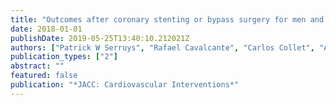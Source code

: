 ```yaml
---
title: "Outcomes after coronary stenting or bypass surgery for men and women with unprotected left main disease: the EXCEL trial"
date: 2018-01-01
publishDate: 2019-05-25T13:40:10.212021Z
authors: ["Patrick W Serruys", "Rafael Cavalcante", "Carlos Collet", "Arie Pieter Kappetein", "Joseph F Sabik", "Adrian P Banning", "David P Taggart", "Manel Sabaté", "Jose Pomar", "Piet W Boonstra", " others"]
publication_types: ["2"]
abstract: ""
featured: false
publication: "*JACC: Cardiovascular Interventions*"
---
```


